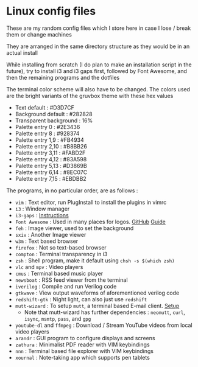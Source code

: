 # Linux config files

These are my random config files which I store here in case I lose / break them or change machines

They are arranged in the same directory structure as they would be in an actual install

While installing from scratch (I do plan to make an installation script in the future), try to install i3 and i3 gaps first, followed by Font Awesome, and then the remaining programs and the dotfiles

The terminal color scheme will also have to be changed. The colors used are the bright variants of the gruvbox theme with these hex values
- Text default : #D3D7CF
- Background default : #282828
- Transparent background : 16%
- Palette entry 0 : #2E3436
- Palette entry 8 : #928374
- Palette entry 1,9 : #FB4934
- Palette entry 2,10 : #B8BB26
- Palette entry 3,11 : #FABD2F
- Palette entry 4,12 : #83A598
- Palette entry 5,13 : #D3869B
- Palette entry 6,14 : #8EC07C
- Palette entry 7,15 : #EBDBB2

The programs, in no particular order, are as follows : 
- `vim` : Text editor, run PlugInstall to install the plugins in vimrc
- `i3` : Window manager
- `i3-gaps` : [Instructions](https://gist.github.com/manig1729/4fc5a6535202f8195e4b41982e8eb38f)
- `Font Awesome` : Used in many places for logos. [GitHub](https://github.com/FortAwesome/Font-Awesome) [Guide](https://fontawesome.com/v5/cheatsheet/free/solid)
- `feh` : Image viewer, used to set the background
- `sxiv` : Another Image viewer
- `w3m` : Text based browser
- `firefox` : Not so text-based browser
- `compton` : Terminal transparency in i3
- `zsh` : Shell program, make it default using `chsh -s $(which zsh)`
- `vlc` and `mpv` : Video players
- `cmus` : Terminal based music player
- `newsboat` : RSS feed viewer from the terminal
- `iverilog` : Compile and run Verilog code
- `gtkwave` : View output waveforms of aforementioned verilog code
- `redshift-gtk` : Night light, can also just use `redshift`
- `mutt-wizard` : To setup `mutt`, a terminal based E-mail client. [Setup](https://github.com/manig1729/mutt-wizard)
  - Note that mutt-wizard has further dependencies : `neomutt`, `curl`, `isync`, `msmtp`, `pass`, and `gpg`
- `youtube-dl` and `ffmpeg` : Download / Stream YouTube videos from local video players
- `arandr` : GUI program to configure displays and screens
- `zathura` : Minimalist PDF reader with VIM keybindings
- `nnn` : Terminal based file explorer with VIM keybindings
- `xournal` : Note-taking app which supports pen tablets
